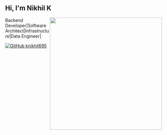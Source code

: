 <h2> Hi, I'm Nikhil K </h2>

<img align='right' src="https://github-readme-stats.vercel.app/api?username=knikhil695&count_private=true&show_icons=true&theme=cobalt" width="360">

<p>
  
Backend Developer|Software Architect|Infrastructure|Data Engineer|

</p>


[![GitHub knikhil695](https://img.shields.io/github/followers/knikhil695?label=follow%20github&style=flat-square)](https://github.com/knikhil695)

<br>

